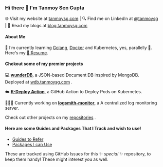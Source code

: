 ### Hi there 👋 I'm Tanmoy Sen Gupta

🌐 Visit my website at [tanmoysg.com](https://www.tanmoysg.com/)  |  🔍 Find me on LinkedIn at [@tanmoysg](https://www.linkedin.com/in/tanmoysg/)  |  📝 Read my blogs at [blog.tanmoysg.com](https://blog.tanmoysg.com/) <!--   |  🥼 Find my research work at [tanmoysg.me](https://www.tanmoysg.me/) -->

#### About Me

🌱 I’m currently learning [Golang](https://github.com/TanmoySG/learning-golang), [Docker](https://github.com/TanmoySG/dockerize-flask-test) and Kubernetes, yes, parallelly 👀. Here's my [📄 Resume](https://github.com/TanmoySG/TanmoySG/blob/master/Resume_Tanmoy_Sen_Gupta_050622%20(1).pdf).

<!--
🥼 I'm 
-->

#### Chekout some of my premier projects

:computer: **[wunderDB](https://github.com/TanmoySG/wunderDB)**, a JSON-based Document DB inspired by MongoDB. Deployed at [wdb.tanmoysg.com](https://wdb.tanmoysg.com/) .


:cloud: **[K-Deploy Action](https://github.com/marketplace/actions/kubernetes-deployment)**, a GitHub Action to Deploy Pods on Kubernetes.

<!--
:computer: **[configPy](https://github.com/TanmoySG/configPy)**, a tiny Configuration File Parser Library for Python Projects.
-->
👨🏼‍💻 Currently working on **[logsmith-monitor](https://github.com/TanmoySG/logsmith-monitor)**, a A centralized log monitoring server.

<!--
👨🏼‍💻 Currently working on **[wunderDash](https://github.com/TanmoySG/wunderDash)** for [wunderDB](https://github.com/TanmoySG/wunderDB).
-->
Check out other projects on my [repositories](https://github.com/TanmoySG?tab=repositories) .


#### Here are some Guides and Packages That I Track and wish to use!

- [Guides to Refer](https://github.com/TanmoySG/TanmoySG/issues/2)
- [Packages I can Use](https://github.com/TanmoySG/TanmoySG/issues/1)

These are tracked using GitHub Issues for this ✨ _special_ ✨ repository, to keep them handy! These might interest you as well. 

<!--
![](https://www.codewars.com/users/TanmoySG/badges/micro)

**TanmoySG/TanmoySG** is a ✨ _special_ ✨ repository because its `README.md` (this file) appears on your GitHub profile.

Here are some ideas to get you started:

- 🔭 I’m currently working on ...
- 🌱 I’m currently learning ...
- 👯 I’m looking to collaborate on ...
- 🤔 I’m looking for help with ...
- 💬 Ask me about ...
- 📫 How to reach me: ...
- 😄 Pronouns: ...
- ⚡ Fun fact: ...
-->
